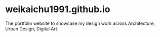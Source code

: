 # weikaichu1991.github.io
The portfolio website to showcase my design work across Architecture, Urban Design, Digital Art.
